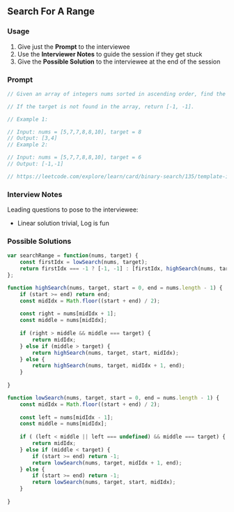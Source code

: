 ## Search For A Range

### Usage

1. Give just the **Prompt** to the interviewee
2. Use the **Interviewer Notes** to guide the session if they get stuck
3. Give the **Possible Solution** to the interviewee at the end of the session

### Prompt

```javascript
// Given an array of integers nums sorted in ascending order, find the starting and ending position of a given target value.

// If the target is not found in the array, return [-1, -1].

// Example 1:

// Input: nums = [5,7,7,8,8,10], target = 8
// Output: [3,4]
// Example 2:

// Input: nums = [5,7,7,8,8,10], target = 6
// Output: [-1,-1]

// https://leetcode.com/explore/learn/card/binary-search/135/template-iii/944/
```

### Interview Notes

Leading questions to pose to the interviewee:
- Linear solution trivial, Log is fun

### Possible Solutions

```javascript
var searchRange = function(nums, target) {
    const firstIdx = lowSearch(nums, target);
    return firstIdx === -1 ? [-1, -1] : [firstIdx, highSearch(nums, target, firstIdx)]
};

function highSearch(nums, target, start = 0, end = nums.length - 1) {
    if (start >= end) return end;
    const midIdx = Math.floor((start + end) / 2);
    
    const right = nums[midIdx + 1];
    const middle = nums[midIdx];
    
    if (right > middle && middle === target) {
        return midIdx;
    } else if (middle > target) {
        return highSearch(nums, target, start, midIdx);
    } else {
        return highSearch(nums, target, midIdx + 1, end);
    }
    
}

function lowSearch(nums, target, start = 0, end = nums.length - 1) {
    const midIdx = Math.floor((start + end) / 2);
    
    const left = nums[midIdx - 1];
    const middle = nums[midIdx];
    
    if ( (left < middle || left === undefined) && middle === target) {
        return midIdx;
    } else if (middle < target) {
        if (start >= end) return -1;
        return lowSearch(nums, target, midIdx + 1, end);
    } else {
        if (start >= end) return -1;
        return lowSearch(nums, target, start, midIdx);
    }
     
}
```